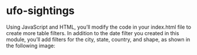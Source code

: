 # ufo-sightings
Using JavaScript and HTML, you’ll modify the code in your index.html file to create more table filters. In addition to the date filter you created in this module, you’ll add filters for the city, state, country, and shape, as shown in the following image:
